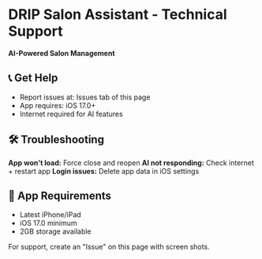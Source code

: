 # DRIP Salon Assistant - Technical Support

**AI-Powered Salon Management**

## 📞 Get Help
- Report issues at: Issues tab of this page
- App requires: iOS 17.0+
- Internet required for AI features

## 🛠️ Troubleshooting
**App won't load:** Force close and reopen
**AI not responding:** Check internet + restart app
**Login issues:** Delete app data in iOS settings

## 📱 App Requirements
- Latest iPhone/iPad
- iOS 17.0 minimum  
- 2GB storage available

For support, create an "Issue" on this page with screen shots.

